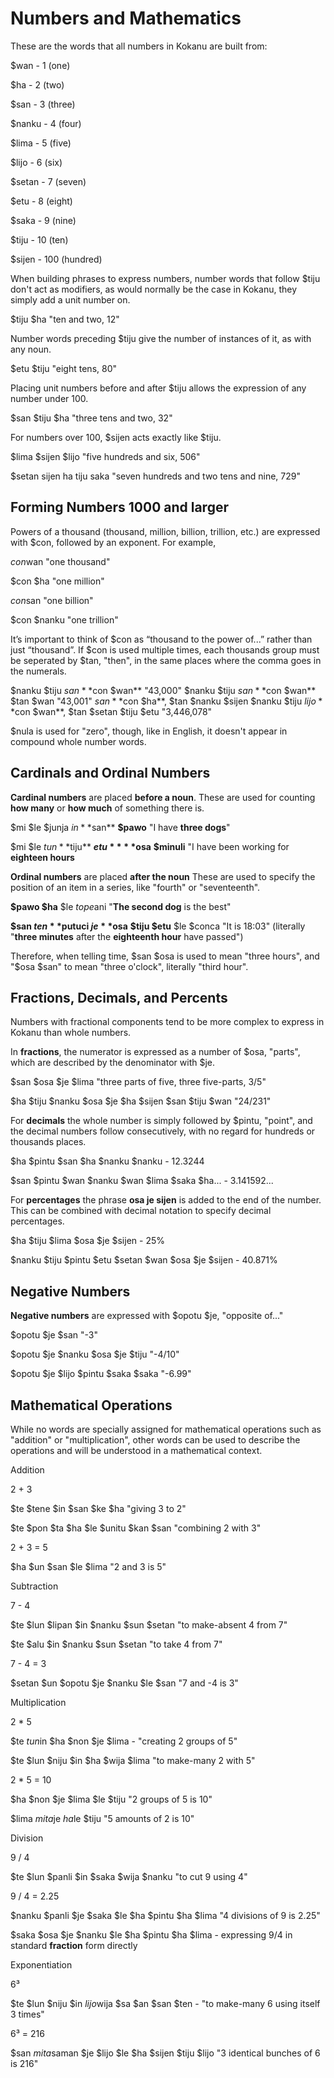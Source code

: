 # Numbers and Mathematics

These are the words that all numbers in Kokanu are built from: 

$wan - 1 (one)

$ha - 2 (two)

$san - 3 (three)

$nanku - 4 (four)

$lima - 5 (five)

$lijo - 6 (six)

$setan - 7 (seven)

$etu - 8 (eight)

$saka - 9 (nine)

$tiju - 10 (ten)

$sijen - 100 (hundred)

When building phrases to express numbers, number words that follow $tiju don't act as modifiers, as would normally be the case in Kokanu, they simply add a unit number on.

$tiju $ha "ten and two, 12"

Number words preceding $tiju give the number of instances of it, as with any noun.

$etu $tiju "eight tens, 80"

Placing unit numbers before and after $tiju allows the expression of any number under 100.

$san $tiju $ha "three tens and two, 32"

For numbers over 100, $sijen acts exactly like $tiju.

$lima $sijen $lijo "five hundreds and six, 506"

$setan sijen ha tiju saka "seven hundreds and two tens and nine, 729"

Forming Numbers 1000 and larger
-------------------------------

Powers of a thousand (thousand, million, billion, trillion, etc.) are expressed with $con, followed by an exponent. For example,

$con $wan "one thousand"

$con $ha "one million"

$con $san "one billion"

$con $nanku "one trillion"

It’s important to think of $con as “thousand to the power of...” rather than just “thousand”. If $con is used multiple times, each thousands group must be seperated by $tan, "then", in the same places where the comma goes in the numerals.

$nanku $tiju $san **$con $wan** "43,000"
$nanku $tiju $san **$con $wan** $tan $wan "43,001"
$san **$con $ha**, $tan $nanku $sijen $nanku $tiju $lijo **$con $wan**, $tan $setan $tiju $etu "3,446,078"

$nula is used for "zero", though, like in English, it doesn't appear in compound whole number words.

Cardinals and Ordinal Numbers
-----------------------------

**Cardinal numbers** are placed **before a noun**. These are used for counting **how many** or **how much** of something there is.

$mi $le $junja $in **$san** **$pawo** "I have **three dogs**"

$mi $le $tun **$tiju** **$etu** **$osa** **$minuli** "I have been working for **eighteen hours**

**Ordinal numbers** are placed **after the noun** These are used to specify the position of an item in a series, like "fourth" or "seventeenth".

**$pawo $ha** $le $tope $ani "**The second dog** is the best"

**$san $ten** $putuci $je **$osa** ****$tiju** $etu** $le $conca "It is 18:03" (literally "**three minutes** after the **eighteenth hour** have passed")

Therefore, when telling time, $san $osa is used to mean "three hours", and "$osa $san" to mean "three o'clock", literally "third hour".

Fractions, Decimals, and Percents
---------------------------------

Numbers with fractional components tend to be more complex to express in Kokanu than whole numbers.

In **fractions**, the numerator is expressed as a number of $osa, "parts", which are described by the denominator with $je. 

$san $osa $je $lima "three parts of five, three five-parts, 3/5"

$ha $tiju $nanku $osa $je $ha $sijen $san $tiju $wan "24/231"

For **decimals** the whole number is simply followed by $pintu, "point", and the decimal numbers follow consecutively, with no regard for hundreds or thousands places.

$ha $pintu $san $ha $nanku $nanku - 12.3244

$san $pintu $wan $nanku $wan $lima $saka $ha... - 3.141592...

For **percentages** the phrase **osa je sijen** is added to the end of the number. This can be combined with decimal notation to specify decimal percentages.

$ha $tiju $lima $osa $je $sijen - 25%

$nanku $tiju $pintu $etu $setan $wan $osa $je $sijen - 40.871%

Negative Numbers
----------------

**Negative numbers** are expressed with $opotu $je, "opposite of..."

$opotu $je $san "-3"

$opotu $je $nanku $osa $je $tiju "-4/10"

$opotu $je $lijo $pintu $saka $saka "-6.99"

Mathematical Operations
-----------------------

While no words are specially assigned for mathematical operations such as "addition" or "multiplication", other words can be used to describe the operations and will be understood in a mathematical context.

Addition

2 + 3

$te $tene $in $san $ke $ha "giving 3 to 2"

$te $pon $ta $ha $le $unitu $kan $san "combining 2 with 3"

2 + 3 = 5

$ha $un $san $le $lima "2 and 3 is 5"

Subtraction

7 - 4

$te $lun $lipan $in $nanku $sun $setan "to make-absent 4 from 7"

$te $alu $in $nanku $sun $setan "to take 4 from 7"

7 - 4 = 3

$setan $un $opotu $je $nanku $le $san "7 and -4 is 3"

Multiplication

2 \* 5

$te $tun $in $ha $non $je $lima - "creating 2 groups of 5"

$te $lun $niju $in $ha $wija $lima "to make-many 2 with 5"

2 \* 5 = 10

$ha $non $je $lima $le $tiju "2 groups of 5 is 10"

$lima $mita $je $ha $le $tiju "5 amounts of 2 is 10"

Division

9 / 4

$te $lun $panli $in $saka $wija $nanku "to cut 9 using 4"

9 / 4 = 2.25

$nanku $panli $je $saka $le $ha $pintu $ha $lima "4 divisions of 9 is 2.25"

$saka $osa $je $nanku $le $ha $pintu $ha $lima - expressing 9/4 in standard **fraction** form directly

Exponentiation

6³

$te $lun $niju $in $lijo $wija $sa $an $san $ten - "to make-many 6 using itself 3 times"

6³ = 216

$san $mita $saman $je $lijo $le $ha $sijen $tiju $lijo "3 identical bunches of 6 is 216"
